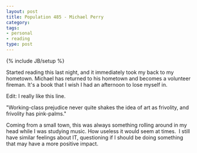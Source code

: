 ```yaml
---
layout: post
title: Population 485 - Michael Perry
category: 
tags: 
- personal
- reading
type: post
---
```

{% include JB/setup %}

Started reading this last night, and it immediately took my back to my hometown. Michael has returned to his hometown and becomes a volunteer fireman. It's a book that I wish I had an afternoon to lose myself in.

Edit: I really like this line.

"Working-class prejudice never quite shakes the idea of art as frivolity, and frivolity has pink-palms."

Coming from a small town, this was always something rolling around in my head while I was studying music. How useless it would seem at times.  I still have similar feelings about IT, questioning if I should be doing something that may have a more positive impact.
